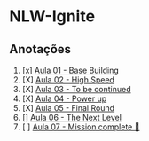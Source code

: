 # NLW-Ignite
## Anotações
1. [x] [Aula 01 - Base Building](aula01) 
2. [X] [Aula 02 - High Speed](aula02) 
3. [X] [Aula 03 - To be continued](aula03) 
4. [X] [Aula 04 - Power up](aula04) 
5. [X] [Aula 05 - Final Round](aula05) 
6. [] [Aula 06 - The Next Level](aula06) 
7. [ ] [Aula 07 - Mission complete :rocket:
   ](aula07) 
